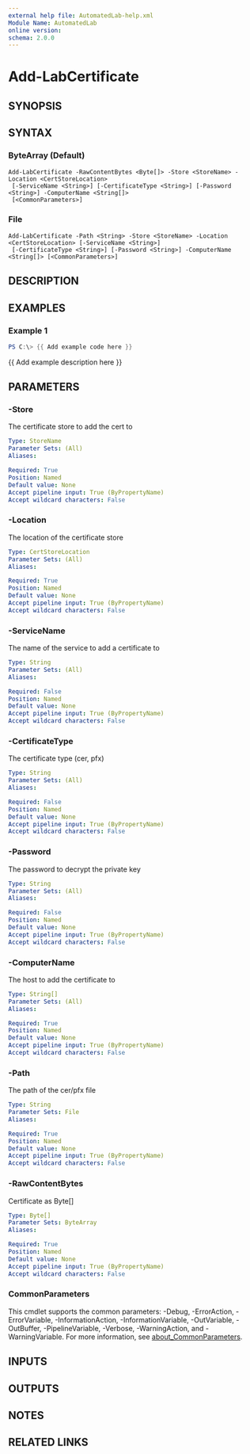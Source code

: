 ```yaml
---
external help file: AutomatedLab-help.xml
Module Name: AutomatedLab
online version:
schema: 2.0.0
---
```


# Add-LabCertificate

## SYNOPSIS

## SYNTAX

### ByteArray (Default)
```
Add-LabCertificate -RawContentBytes <Byte[]> -Store <StoreName> -Location <CertStoreLocation>
 [-ServiceName <String>] [-CertificateType <String>] [-Password <String>] -ComputerName <String[]>
 [<CommonParameters>]
```

### File
```
Add-LabCertificate -Path <String> -Store <StoreName> -Location <CertStoreLocation> [-ServiceName <String>]
 [-CertificateType <String>] [-Password <String>] -ComputerName <String[]> [<CommonParameters>]
```

## DESCRIPTION

## EXAMPLES

### Example 1
```powershell
PS C:\> {{ Add example code here }}
```

{{ Add example description here }}

## PARAMETERS

### -Store
The certificate store to add the cert to

```yaml
Type: StoreName
Parameter Sets: (All)
Aliases:

Required: True
Position: Named
Default value: None
Accept pipeline input: True (ByPropertyName)
Accept wildcard characters: False
```

### -Location
The location of the certificate store

```yaml
Type: CertStoreLocation
Parameter Sets: (All)
Aliases:

Required: True
Position: Named
Default value: None
Accept pipeline input: True (ByPropertyName)
Accept wildcard characters: False
```

### -ServiceName
The name of the service to add a certificate to

```yaml
Type: String
Parameter Sets: (All)
Aliases:

Required: False
Position: Named
Default value: None
Accept pipeline input: True (ByPropertyName)
Accept wildcard characters: False
```

### -CertificateType
The certificate type (cer, pfx)

```yaml
Type: String
Parameter Sets: (All)
Aliases:

Required: False
Position: Named
Default value: None
Accept pipeline input: True (ByPropertyName)
Accept wildcard characters: False
```

### -Password
The password to decrypt the private key

```yaml
Type: String
Parameter Sets: (All)
Aliases:

Required: False
Position: Named
Default value: None
Accept pipeline input: True (ByPropertyName)
Accept wildcard characters: False
```

### -ComputerName
The host to add the certificate to

```yaml
Type: String[]
Parameter Sets: (All)
Aliases:

Required: True
Position: Named
Default value: None
Accept pipeline input: True (ByPropertyName)
Accept wildcard characters: False
```

### -Path
The path of the cer/pfx file

```yaml
Type: String
Parameter Sets: File
Aliases:

Required: True
Position: Named
Default value: None
Accept pipeline input: True (ByPropertyName)
Accept wildcard characters: False
```

### -RawContentBytes
Certificate as Byte\[\]

```yaml
Type: Byte[]
Parameter Sets: ByteArray
Aliases:

Required: True
Position: Named
Default value: None
Accept pipeline input: True (ByPropertyName)
Accept wildcard characters: False
```

### CommonParameters
This cmdlet supports the common parameters: -Debug, -ErrorAction, -ErrorVariable, -InformationAction, -InformationVariable, -OutVariable, -OutBuffer, -PipelineVariable, -Verbose, -WarningAction, and -WarningVariable. For more information, see [about_CommonParameters](http://go.microsoft.com/fwlink/?LinkID=113216).

## INPUTS

## OUTPUTS

## NOTES

## RELATED LINKS
